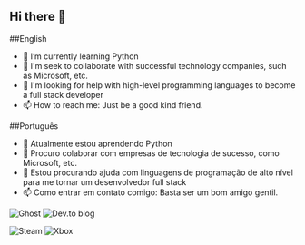 ## Hi there 👋
##English
- 🌱 I’m currently learning Python
- 👯 I'm seek to collaborate with successful technology companies, such as Microsoft, etc.
- 🤔 I'm looking for help with high-level programming languages ​​to become a full stack developer
- 📫 How to reach me: Just be a good kind friend.

##Português
- 🌱 Atualmente estou aprendendo Python
- 👯 Procuro colaborar com empresas de tecnologia de sucesso, como Microsoft, etc.
- 🤔 Estou procurando ajuda com linguagens de programação de alto nível para me tornar um desenvolvedor full stack
- 📫 Como entrar em contato comigo: Basta ser um bom amigo gentil.

  
![Ghost](https://img.shields.io/badge/ghost-000?style=for-the-badge&logo=ghost&logoColor=%23F7DF1E)
![Dev.to blog](https://img.shields.io/badge/dev.to-0A0A0A?style=for-the-badge&logo=dev.to&logoColor=white)


![Steam](https://img.shields.io/badge/steam-%23000000.svg?style=for-the-badge&logo=steam&logoColor=white)
![Xbox](https://img.shields.io/badge/xbox-%23107C10.svg?style=for-the-badge&logo=xbox&logoColor=white)
